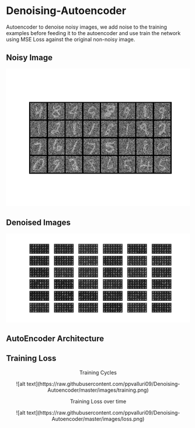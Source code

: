 # Denoising-Autoencoder

Autoencoder to denoise noisy images, we add noise to the training examples before feeding it to the autoencoder and use train the network using MSE Loss against the original non-noisy image. 

## Noisy Image

![alt text](https://raw.githubusercontent.com/ppvalluri09/Denoising-Autoencoder/master/images/noisy_image.png)

## Denoised Images

![alt text](https://raw.githubusercontent.com/ppvalluri09/Denoising-Autoencoder/master/images/denoised_output.png)

## AutoEncoder Architecture



## Training Loss

<center><p>Training Cycles</p>![alt text](https://raw.githubusercontent.com/ppvalluri09/Denoising-Autoencoder/master/images/training.png)</center>

<center><p>Training Loss over time</p>![alt text](https://raw.githubusercontent.com/ppvalluri09/Denoising-Autoencoder/master/images/loss.png)</center>
